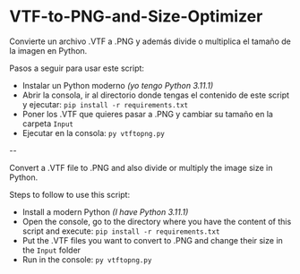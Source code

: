 # VTF-to-PNG-and-Size-Optimizer
Convierte un archivo .VTF a .PNG y además divide o multiplica el tamaño de la imagen en Python.

Pasos a seguir para usar este script:
- Instalar un Python moderno *(yo tengo Python 3.11.1)*
- Abrir la consola, ir al directorio donde tengas el contenido de este script y ejecutar: ```pip install -r requirements.txt```
- Poner los .VTF que quieres pasar a .PNG y cambiar su tamaño en la carpeta ```Input```
- Ejecutar en la consola: ```py vtftopng.py```

--

Convert a .VTF file to .PNG and also divide or multiply the image size in Python.

Steps to follow to use this script:
- Install a modern Python *(I have Python 3.11.1)*
- Open the console, go to the directory where you have the content of this script and execute: ```pip install -r requirements.txt```
- Put the .VTF files you want to convert to .PNG and change their size in the ```Input``` folder
- Run in the console: ```py vtftopng.py```
